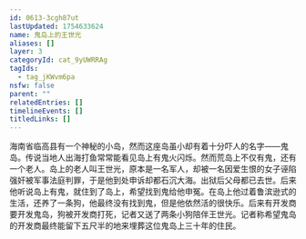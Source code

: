 ```yaml
---
id: 0613-3cgh87ut
lastUpdated: 1754633624
name: 鬼岛上的王世光
aliases: []
layer: 3
categoryId: cat_9yUWRRAg
tagIds:
  - tag_jKWvm6pa
nsfw: false
parent: ""
relatedEntries: []
timelineEvents: []
titledLinks: []
---
```


海南省临高县有一个神秘的小岛，然而这座岛虽小却有着十分吓人的名字——鬼岛。传说当地人出海打鱼常常能看见岛上有鬼火闪烁。然而荒岛上不仅有鬼，还有一个老人。岛上的老人叫王世光，原本是一名军人，却被一名因爱生恨的女子诬陷强奸被军事法庭判罪，于是他到处申诉却都石沉大海。出狱后父母都已去世。后来他听说岛上有鬼，就住到了岛上，希望找到鬼给他申冤。在岛上他过着鲁滨逊式的生活，还养了一条狗，他最终没有找到鬼，但是他依然活的很快乐。后来有开发商要开发鬼岛，狗被开发商打死，记者又送了两条小狗陪伴王世光。记者称希望鬼岛的开发商最终能留下五尺半的地来埋葬这位鬼岛上三十年的住民。